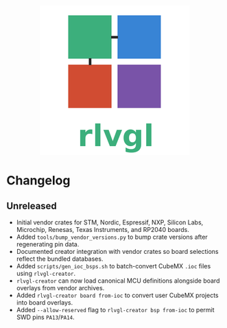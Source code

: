 <!--
CHANGELOG.md - Notes on chip & board database releases.
-->
<p align="center">
  <img src="../rlvgl-logo.png" alt="rlvgl" />
</p>

# Changelog

## Unreleased
- Initial vendor crates for STM, Nordic, Espressif, NXP, Silicon Labs, Microchip, Renesas, Texas Instruments, and RP2040 boards.
- Added `tools/bump_vendor_versions.py` to bump crate versions after regenerating pin data.
- Documented creator integration with vendor crates so board selections reflect the bundled databases.
- Added `scripts/gen_ioc_bsps.sh` to batch-convert CubeMX `.ioc` files using `rlvgl-creator`.
- `rlvgl-creator` can now load canonical MCU definitions alongside board overlays from vendor archives.
- Added `rlvgl-creator board from-ioc` to convert user CubeMX projects into board overlays.
- Added `--allow-reserved` flag to `rlvgl-creator bsp from-ioc` to permit SWD pins `PA13`/`PA14`.
